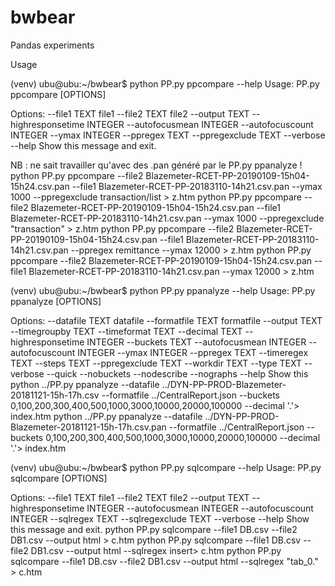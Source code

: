 # bwbear
Pandas experiments


Usage


(venv) ubu@ubu:~/bwbear$ python PP.py ppcompare --help
Usage: PP.py ppcompare [OPTIONS]

Options:
  --file1 TEXT                file1
  --file2 TEXT                file2
  --output TEXT
  --highresponsetime INTEGER
  --autofocusmean INTEGER
  --autofocuscount INTEGER
  --ymax INTEGER
  --ppregex TEXT
  --ppregexclude TEXT
  --verbose
  --help                      Show this message and exit.

NB : ne sait travailler qu'avec des .pan généré par le PP.py ppanalyze !
python PP.py ppcompare --file2 Blazemeter-RCET-PP-20190109-15h04-15h24.csv.pan --file1 Blazemeter-RCET-PP-20183110-14h21.csv.pan  --ymax 1000 --ppregexclude transaction/list > z.htm
python PP.py ppcompare --file2 Blazemeter-RCET-PP-20190109-15h04-15h24.csv.pan --file1 Blazemeter-RCET-PP-20183110-14h21.csv.pan  --ymax 1000 --ppregexclude "transaction" > z.htm
python PP.py ppcompare --file2 Blazemeter-RCET-PP-20190109-15h04-15h24.csv.pan --file1 Blazemeter-RCET-PP-20183110-14h21.csv.pan  --ppregex remittance --ymax 12000 > z.htm
python PP.py ppcompare --file2 Blazemeter-RCET-PP-20190109-15h04-15h24.csv.pan --file1 Blazemeter-RCET-PP-20183110-14h21.csv.pan   --ymax 12000 > z.htm


(venv) ubu@ubu:~/bwbear$ python PP.py ppanalyze --help
Usage: PP.py ppanalyze [OPTIONS]

Options:
  --datafile TEXT             datafile
  --formatfile TEXT           formatfile
  --output TEXT
  --timegroupby TEXT
  --timeformat TEXT
  --decimal TEXT
  --highresponsetime INTEGER
  --buckets TEXT
  --autofocusmean INTEGER
  --autofocuscount INTEGER
  --ymax INTEGER
  --ppregex TEXT
  --timeregex TEXT
  --steps TEXT
  --ppregexclude TEXT
  --workdir TEXT
  --type TEXT
  --verbose
  --quick
  --nobuckets
  --nodescribe
  --nographs
  --help                      Show this
python ../PP.py ppanalyze --datafile ../DYN-PP-PROD-Blazemeter-20181121-15h-17h.csv --formatfile ../CentralReport.json  --buckets 0,100,200,300,400,500,1000,3000,10000,20000,100000 --decimal '.'> index.htm
python ../PP.py ppanalyze --datafile ../DYN-PP-PROD-Blazemeter-20181121-15h-17h.csv.pan --formatfile ../CentralReport.json --buckets 0,100,200,300,400,500,1000,3000,10000,20000,100000 --decimal '.'> index.htm


(venv) ubu@ubu:~/bwbear$ python PP.py sqlcompare --help
Usage: PP.py sqlcompare [OPTIONS]

Options:
  --file1 TEXT                file1
  --file2 TEXT                file2
  --output TEXT
  --highresponsetime INTEGER
  --autofocusmean INTEGER
  --autofocuscount INTEGER
  --sqlregex TEXT
  --sqlregexclude TEXT
  --verbose
  --help                      Show this message and exit.
python PP.py sqlcompare --file1 DB.csv --file2 DB1.csv --output html > c.htm
python PP.py sqlcompare --file1 DB.csv --file2 DB1.csv --output html --sqlregex insert> c.htm
python PP.py sqlcompare --file1 DB.csv --file2 DB1.csv --output html --sqlregex "tab_0\." > c.htm



